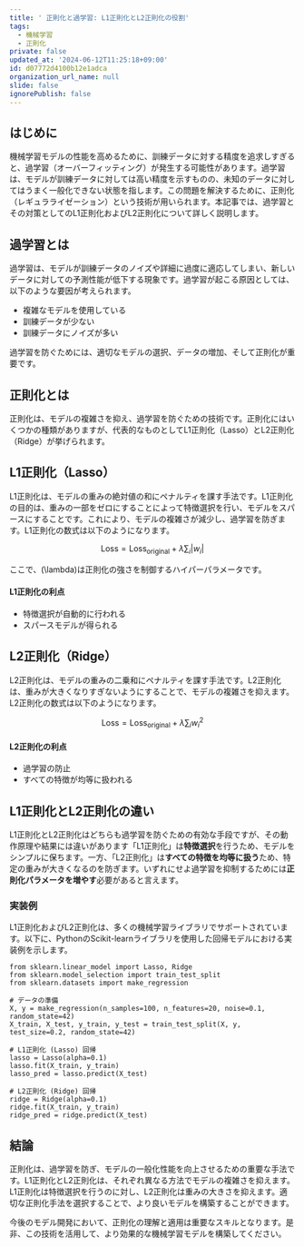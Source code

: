 ```yaml
---
title: ' 正則化と過学習: L1正則化とL2正則化の役割'
tags:
  - 機械学習
  - 正則化
private: false
updated_at: '2024-06-12T11:25:18+09:00'
id: d07772d4100b12e1adca
organization_url_name: null
slide: false
ignorePublish: false
---
```

## はじめに
機械学習モデルの性能を高めるために、訓練データに対する精度を追求しすぎると、過学習（オーバーフィッティング）が発生する可能性があります。過学習は、モデルが訓練データに対しては高い精度を示すものの、未知のデータに対してはうまく一般化できない状態を指します。この問題を解決するために、正則化（レギュラライゼーション）という技術が用いられます。本記事では、過学習とその対策としてのL1正則化およびL2正則化について詳しく説明します。

## 過学習とは
過学習は、モデルが訓練データのノイズや詳細に過度に適応してしまい、新しいデータに対しての予測性能が低下する現象です。過学習が起こる原因としては、以下のような要因が考えられます。

- 複雑なモデルを使用している
- 訓練データが少ない
- 訓練データにノイズが多い

過学習を防ぐためには、適切なモデルの選択、データの増加、そして正則化が重要です。

## 正則化とは
正則化は、モデルの複雑さを抑え、過学習を防ぐための技術です。正則化にはいくつかの種類がありますが、代表的なものとしてL1正則化（Lasso）とL2正則化（Ridge）が挙げられます。

## L1正則化（Lasso）
L1正則化は、モデルの重みの絶対値の和にペナルティを課す手法です。L1正則化の目的は、重みの一部をゼロにすることによって特徴選択を行い、モデルをスパースにすることです。これにより、モデルの複雑さが減少し、過学習を防ぎます。L1正則化の数式は以下のようになります。

```math
\text{Loss} = \text{Loss}_{\text{original}} + \lambda \sum_{i} |w_i|
```

ここで、\(\lambda\)は正則化の強さを制御するハイパーパラメータです。

#### L1正則化の利点
- 特徴選択が自動的に行われる
- スパースモデルが得られる

## L2正則化（Ridge）
L2正則化は、モデルの重みの二乗和にペナルティを課す手法です。L2正則化は、重みが大きくなりすぎないようにすることで、モデルの複雑さを抑えます。L2正則化の数式は以下のようになります。

```math
\text{Loss} = \text{Loss}_{\text{original}} + \lambda \sum_{i} w_i^2
```

#### L2正則化の利点
- 過学習の防止
- すべての特徴が均等に扱われる

## L1正則化とL2正則化の違い
L1正則化とL2正則化はどちらも過学習を防ぐための有効な手段ですが、その動作原理や結果には違いがあります「L1正則化」は**特徴選択**を行うため、モデルをシンプルに保ちます。一方、「L2正則化」は**すべての特徴を均等に扱う**ため、特定の重みが大きくなるのを防ぎます。いずれにせよ過学習を抑制するためには**正則化パラメータを増やす**必要があると言えます。

### 実装例
L1正則化およびL2正則化は、多くの機械学習ライブラリでサポートされています。以下に、PythonのScikit-learnライブラリを使用した回帰モデルにおける実装例を示します。
```
from sklearn.linear_model import Lasso, Ridge
from sklearn.model_selection import train_test_split
from sklearn.datasets import make_regression

# データの準備
X, y = make_regression(n_samples=100, n_features=20, noise=0.1, random_state=42)
X_train, X_test, y_train, y_test = train_test_split(X, y, test_size=0.2, random_state=42)

# L1正則化 (Lasso) 回帰
lasso = Lasso(alpha=0.1)
lasso.fit(X_train, y_train)
lasso_pred = lasso.predict(X_test)

# L2正則化 (Ridge) 回帰
ridge = Ridge(alpha=0.1)
ridge.fit(X_train, y_train)
ridge_pred = ridge.predict(X_test)
```

## 結論
正則化は、過学習を防ぎ、モデルの一般化性能を向上させるための重要な手法です。L1正則化とL2正則化は、それぞれ異なる方法でモデルの複雑さを抑えます。L1正則化は特徴選択を行うのに対し、L2正則化は重みの大きさを抑えます。適切な正則化手法を選択することで、より良いモデルを構築することができます。

今後のモデル開発において、正則化の理解と適用は重要なスキルとなります。是非、この技術を活用して、より効果的な機械学習モデルを構築してください。
